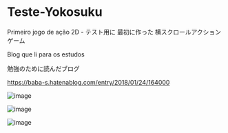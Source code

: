 # Teste-Yokosuku
Primeiro jogo de ação 2D - テスト用に 最初に作った 横スクロールアクション ゲーム

Blog que li para os estudos 

勉強のために読んだブログ

https://baba-s.hatenablog.com/entry/2018/01/24/164000

![image](https://user-images.githubusercontent.com/47865897/119930871-aa49fb80-bf56-11eb-9b13-29e0823fbd41.png)

![image](https://user-images.githubusercontent.com/47865897/119930881-b0d87300-bf56-11eb-907f-6668bac0d941.png)

![image](https://user-images.githubusercontent.com/47865897/119930901-bf268f00-bf56-11eb-9d63-ca8de51ef766.png)

